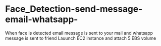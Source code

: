 # Face_Detection-send-message-email-whatsapp-
When face is detected email message is sent to your mail and whatsapp message is sent to friend
Lauunch EC2 instance and attach 5 EBS volume

